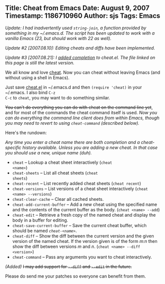 Title: Cheat from Emacs
Date: August 9, 2007
Timestamp: 1186710960
Author: sjs
Tags: Emacs
----

*Update: I had inadvertently used <code>string-join</code>, a function provided by something in my ~/.emacs.d. The script has been updated to work with a vanilla Emacs (23, but should work with 22 as well).*

*Update #2 [2007.08.10]: Editing cheats and diffs have been implemented.*

*Update #3 [2007.08.21]: I <a href="2007.08.21-cheat-productively-in-emacs">added completion</a> to cheat.el. The file linked on this page is still the latest version.*

We all know and love <a href="http://cheat.errtheblog.com/">cheat</a>.  Now you can cheat without leaving Emacs (and without using a shell in Emacs).

Just save <a href="/f/cheat.el">cheat.el</a> in ~/.emacs.d and then <code>(require 'cheat)</code> in your ~/.emacs.  I also bind <code>C-z C-c</code> to <code>cheat</code>, you may want to do something similar.


<del>You can't do everything you can do with cheat on the command line yet</del>, and for most of the commands the cheat command itself is used. *Now you can do everything the command line client does from within Emacs, though you may need to revert to using <code>cheat-command</code> (described below).*

Here's the rundown:

*Any time you enter a cheat name there are both completion and a cheat-specific history available.  Unless you are adding a new cheat.  In that case you should use a new, unique name (duh).*

 * <code>cheat</code> – Lookup a cheat sheet interactively (<code>cheat &lt;name&gt;</code>)
 * <code>cheat-sheets</code> – List all cheat sheets (<code>cheat sheets</code>)
 * <code>cheat-recent</code> – List recently added cheat sheets (<code>cheat recent</code>)
 * <code>cheat-versions</code> – List versions of a cheat sheet interactively (<code>cheat &lt;name&gt; --versions</code>)
 * <code>cheat-clear-cache</code> – Clear all cached sheets.
 * <code>cheat-add-current-buffer</code> – Add a new cheat using the specified name and the contents of the current buffer as the body. (<code>cheat &lt;name&gt; --add</code>)
 * <code>cheat-edit</code> – Retrieve a fresh copy of the named cheat and display the body in a buffer for editing.
 * <code>cheat-save-current-buffer</code> – Save the current cheat buffer, which should be named <code>*cheat-&lt;name&gt;*</code>.
 * <code>cheat-diff</code> – Show the diff between the current version and the given version of the named cheat. If the version given is of the form <em>m:n</em> then show the diff between versions <em>m</em> and <em>n</em>. (<code>cheat &lt;name&gt; --diff &lt;version&gt;</code>)
 * <code>cheat-command</code> – Pass any arguments you want to cheat interactively.

*(Added)* <del>I may add support for <code>--diff</code> and <code>--edit</code> in the future.</del>

Please do send me your patches so everyone can benefit from them.
